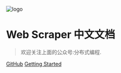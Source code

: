 ![logo](_media/icon.jpg)

# Web Scraper 中文文档 

> 欢迎关注上面的公众号:分布式编程.


[GitHub](https://github.com/daichangya/web-scraper-doc/)
[Getting Started](#微信公众号)